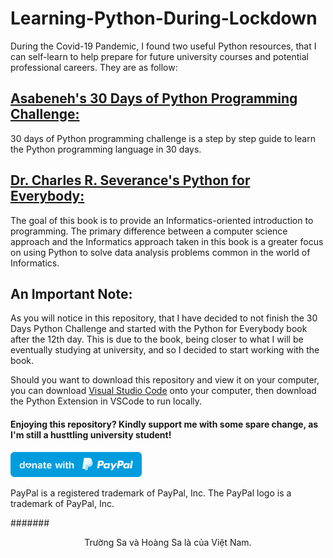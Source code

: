 # Learning-Python-During-Lockdown
During the Covid-19 Pandemic, I found two useful Python resources, that I can self-learn to help prepare for future university courses and potential professional careers. They are as follow:
## [Asabeneh's 30 Days of Python Programming Challenge:](https://github.com/Asabeneh/30-Days-Of-Python)
  30 days of Python programming challenge is a step by step guide to learn the Python programming language in 30 days. 
## [Dr. Charles R. Severance's Python for Everybody:](https://www.py4e.com/book.php)
  The goal of this book is to provide an Informatics-oriented introduction to programming. The primary difference between a computer science approach and the Informatics approach taken in this book is a greater focus on using Python to solve data analysis problems common in the world of Informatics.
## An Important Note:
  As you will notice in this repository, that I have decided to not finish the 30 Days Python Challenge and started with the Python for Everybody book after the 12th day. This is due to the book, being closer to what I will be eventually studying at university, and so I decided to start working with the book. 
  
  Should you want to download this repository and view it on your computer, you can download [Visual Studio Code](https://code.visualstudio.com) onto your computer, then download the Python Extension in VSCode to run locally.
  
#### Enjoying this repository? Kindly support me with some spare change, as I'm still a husttling university student!
  <a href="https://www.paypal.me/thientran2702"><img src="blue.svg" height="40"></a>  
<p>PayPal is a registered trademark of PayPal, Inc. The PayPal logo is a trademark of PayPal, Inc.</p>

####### <p align="center"> Trường Sa và Hoàng Sa là của Việt Nam.</p>


